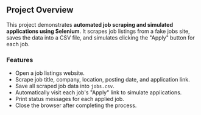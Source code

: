 ## Project Overview

This project demonstrates **automated job scraping and simulated applications using Selenium**. It scrapes job listings from a fake jobs site, saves the data into a CSV file, and simulates clicking the "Apply" button for each job.

### Features

- Open a job listings website.
- Scrape job title, company, location, posting date, and application link.
- Save all scraped job data into `jobs.csv`.
- Automatically visit each job's "Apply" link to simulate applications.
- Print status messages for each applied job.
- Close the browser after completing the process.
